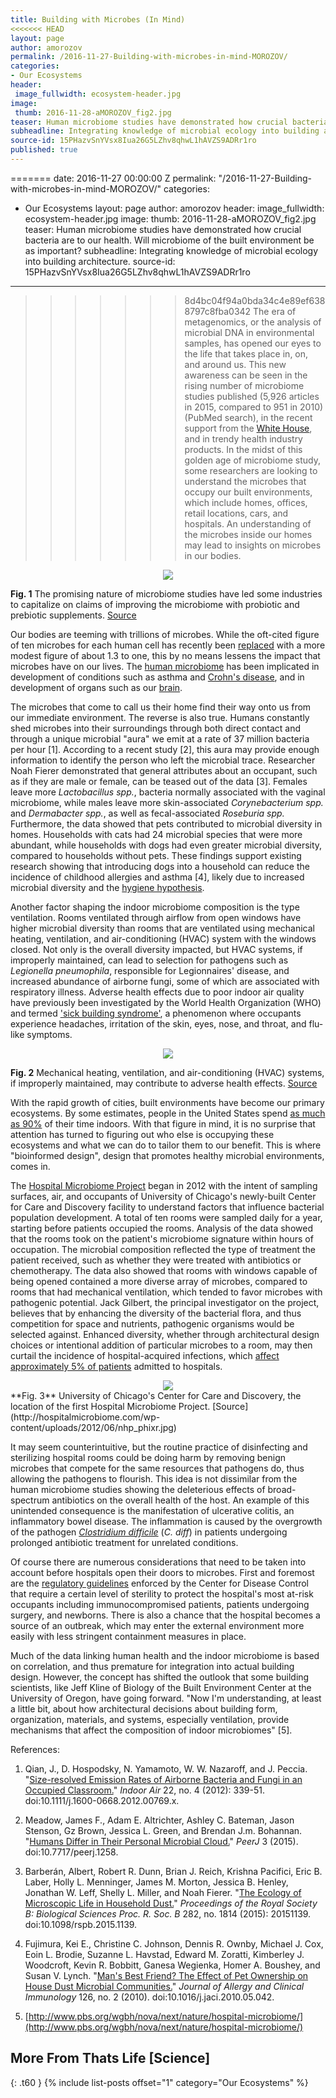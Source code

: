 ```yaml
---
title: Building with Microbes (In Mind)
<<<<<<< HEAD
layout: page
author: amorozov
permalink: /2016-11-27-Building-with-microbes-in-mind-MOROZOV/
categories:
- Our Ecosystems
header:
 image_fullwidth: ecosystem-header.jpg
image:
 thumb: 2016-11-28-aMOROZOV_fig2.jpg
teaser: Human microbiome studies have demonstrated how crucial bacteria are to our health. Will microbiome of the built environment be as important?
subheadline: Integrating knowledge of microbial ecology into building architecture.
source-id: 15PHazvSnYVsx8Iua26G5LZhv8qhwL1hAVZS9ADRr1ro
published: true
---
```

=======
date: 2016-11-27 00:00:00 Z
permalink: "/2016-11-27-Building-with-microbes-in-mind-MOROZOV/"
categories:
- Our Ecosystems
layout: page
author: amorozov
header:
  image_fullwidth: ecosystem-header.jpg
image:
  thumb: 2016-11-28-aMOROZOV_fig2.jpg
teaser: Human microbiome studies have demonstrated how crucial bacteria are to our
  health. Will microbiome of the built environment be as important?
subheadline: Integrating knowledge of microbial ecology into building architecture.
source-id: 15PHazvSnYVsx8Iua26G5LZhv8qhwL1hAVZS9ADRr1ro
---

>>>>>>> 8d4bc04f94a0bda34c4e89ef6388797c8fba0342
The era of metagenomics, or the analysis of microbial DNA in environmental samples, has opened our eyes to the life that takes place in, on, and around us. This new awareness can be seen in the rising number of microbiome studies published (5,926 articles in 2015, compared to 951 in 2010) (PubMed search), in the recent support from the [White House](https://www.whitehouse.gov/blog/2016/05/13/announcing-national-microbiome-initiative), and in trendy health industry products. In the midst of this golden age of microbiome study, some researchers are looking to understand the microbes that occupy our built environments, which include homes, offices, retail locations, cars, and hospitals. An understanding of the microbes inside our homes may lead to insights on microbes in our bodies. 

<div style="text-align:center"><img src="https://c2.staticflickr.com/4/3668/13621543955_6be72d0f3c_b.jpg"></div>

**Fig. 1** The promising nature of microbiome studies have led some industries to capitalize on claims of improving the microbiome with probiotic and prebiotic supplements. [Source](https://c2.staticflickr.com/4/3668/13621543955_6be72d0f3c_b.jpg)

Our bodies are teeming with trillions of microbes. While the oft-cited figure of ten microbes for each human cell has recently been [replaced](http://journals.plos.org/plosbiology/article?id=10.1371/journal.pbio.1002533) with a more modest figure of about 1.3 to one, this by no means lessens the impact that microbes have on our lives. The [human microbiome](http://thatslifesci.com.s3-website-us-east-1.amazonaws.com/2016-08-11-If-you-don%27t-care-for-your-microbiome-SHa/) has been implicated in development of conditions such as asthma and [Crohn's disease](http://www.ccfa.org/news/gut-microbiome-points-to.html), and in development of organs such as our [brain](http://www.nature.com/news/the-tantalizing-links-between-gut-microbes-and-the-brain-1.18557).

The microbes that come to call us their home find their way onto us from our immediate environment. The reverse is also true. Humans constantly shed microbes into their surroundings through both direct contact and through a unique microbial "aura" we emit at a rate of 37 million bacteria per hour [1]. According to a recent study [2], this aura may provide enough information to identify the person who left the microbial trace. Researcher Noah Fierer demonstrated that general attributes about an occupant, such as if they are male or female, can be teased out of the data [3]. Females leave more *Lactobacillus spp.*, bacteria normally associated with the vaginal microbiome, while males leave more skin-associated *Corynebacterium spp.* and *Dermabacter spp.*, as well as fecal-associated *Roseburia spp.* Furthermore, the data showed that pets contributed to microbial diversity in homes. Households with cats had 24 microbial species that were more abundant, while households with dogs had even greater microbial diversity, compared to households without pets. These findings support existing research showing that introducing dogs into a household can reduce the incidence of childhood allergies and asthma [4], likely due to increased microbial diversity and the [hygiene hypothesis](http://thatslifesci.com.s3-website-us-east-1.amazonaws.com/2016-09-19-Too-Clean-for-Comfort-LAlteio/).

Another factor shaping the indoor microbiome composition is the type ventilation. Rooms ventilated through airflow from open windows have higher microbial diversity than rooms that are ventilated using mechanical heating, ventilation, and air-conditioning (HVAC) system with the windows closed. Not only is the overall diversity impacted, but HVAC systems, if improperly maintained, can lead to selection for pathogens such as *Legionella pneumophila*, responsible for Legionnaires' disease, and increased abundance of airborne fungi, some of which are associated with respiratory illness. Adverse health effects due to poor indoor air quality have previously been investigated by the World Health Organization (WHO) and termed ['sick building syndrome'](http://www.nhs.uk/conditions/Sick-building-syndrome/Pages/Introduction.aspx), a phenomenon where occupants experience headaches, irritation of the skin, eyes, nose, and throat, and flu-like symptoms.    

<div style="text-align:center"><img src="https://upload.wikimedia.org/wikipedia/commons/2/28/Stacken_0c149d_1755.jpg"></div>

**Fig. 2** Mechanical heating, ventilation, and air-conditioning (HVAC) systems, if improperly maintained, may contribute to adverse health effects. [Source](https://upload.wikimedia.org/wikipedia/commons/2/28/Stacken_0c149d_1755.jpg)

With the rapid growth of cities, built environments have become our primary ecosystems. By some estimates, people in the United States spend [as much as 90%](https://indoor.lbl.gov/sites/all/files/lbnl-47713.pdf) of their time indoors. With that figure in mind, it is no surprise that attention has turned to figuring out who else is occupying these ecosystems and what we can do to tailor them to our benefit. This is where "bioinformed design", design that promotes healthy microbial environments, comes in.

The [Hospital Microbiome Project](http://hospitalmicrobiome.com/) began in 2012 with the intent of sampling surfaces, air, and occupants of University of Chicago's newly-built Center for Care and Discovery facility to understand factors that influence bacterial population development. A total of ten rooms were sampled daily for a year, starting before patients occupied the rooms. Analysis of the data showed that the rooms took on the patient's microbiome signature within hours of occupation. The microbial composition reflected the type of treatment the patient received, such as whether they were treated with antibiotics or chemotherapy.  The data also showed that rooms with windows capable of being opened contained a more diverse array of microbes, compared to rooms that had mechanical ventilation, which tended to favor microbes with pathogenic potential. Jack Gilbert, the principal investigator on the project, believes that by enhancing the diversity of the bacterial flora, and thus competition for space and nutrients, pathogenic organisms would be selected against.  Enhanced diversity, whether through architectural design choices or intentional addition of particular microbes to a room, may then curtail the incidence of hospital-acquired infections, which [affect approximately 5% of patients](https://www.cdc.gov/hai/surveillance/) admitted to hospitals. 

<div style="text-align:center"><img src="http://hospitalmicrobiome.com/wp-content/uploads/2012/06/nhp_phixr.jpg"></div>
**Fig. 3** University of Chicago's Center for Care and Discovery, the location of the first Hospital Microbiome Project. [Source](http://hospitalmicrobiome.com/wp-content/uploads/2012/06/nhp_phixr.jpg)

It may seem counterintuitive, but the routine practice of disinfecting and sterilizing hospital rooms could be doing harm by removing benign microbes that compete for the same resources that pathogens do, thus allowing the pathogens to flourish. This idea is not dissimilar from the human microbiome studies showing the deleterious effects of broad-spectrum antibiotics on the overall health of the host. An example of this unintended consequence is the manifestation of ulcerative colitis, an inflammatory bowel disease. The inflammation is caused by the overgrowth of the pathogen *[Clostridium difficile](http://www.webmd.com/digestive-disorders/clostridium-difficile-colitis#1)* (*C. diff*) in patients undergoing prolonged antibiotic treatment for unrelated conditions.

Of course there are numerous considerations that need to be taken into account before hospitals open their doors to microbes. First and foremost are the [regulatory guidelines](http://www.cdc.gov/hicpac/disinfection_sterilization/17_00Recommendations.html) enforced by the Center for Disease Control that require a certain level of sterility to protect the hospital's most at-risk occupants including immunocompromised patients, patients undergoing surgery, and newborns. There is also a chance that the hospital becomes a source of an outbreak, which may enter the external environment more easily with less stringent containment measures in place.

Much of the data linking human health and the indoor microbiome is based on correlation, and thus premature for integration into actual building design. However, the concept has shifted the outlook that some building scientists, like Jeff Kline of Biology of the Built Environment Center at the University of Oregon, have going forward. "Now I'm understanding, at least a little bit, about how architectural decisions about building form, organization, materials, and systems, especially ventilation, provide mechanisms that affect the composition of indoor microbiomes" [5].

References:

1. Qian, J., D. Hospodsky, N. Yamamoto, W. W. Nazaroff, and J. Peccia. "[Size-resolved Emission Rates of Airborne Bacteria and Fungi in an Occupied Classroom.](https://www.ncbi.nlm.nih.gov/pubmed/22257156)" *Indoor Air* 22, no. 4 (2012): 339-51. doi:10.1111/j.1600-0668.2012.00769.x.

2. Meadow, James F., Adam E. Altrichter, Ashley C. Bateman, Jason Stenson, Gz Brown, Jessica L. Green, and Brendan J.m. Bohannan. "[Humans Differ in Their Personal Microbial Cloud.](https://peerj.com/articles/1258/)" *PeerJ* 3 (2015). doi:10.7717/peerj.1258.

3. Barberán, Albert, Robert R. Dunn, Brian J. Reich, Krishna Pacifici, Eric B. Laber, Holly L. Menninger, James M. Morton, Jessica B. Henley, Jonathan W. Leff, Shelly L. Miller, and Noah Fierer. "[The Ecology of Microscopic Life in Household Dust.](http://rspb.royalsocietypublishing.org/content/282/1814/20151139)" *Proceedings of the Royal Society B: Biological Sciences Proc. R. Soc. B* 282, no. 1814 (2015): 20151139. doi:10.1098/rspb.2015.1139.

4. Fujimura, Kei E., Christine C. Johnson, Dennis R. Ownby, Michael J. Cox, Eoin L. Brodie, Suzanne L. Havstad, Edward M. Zoratti, Kimberley J. Woodcroft, Kevin R. Bobbitt, Ganesa Wegienka, Homer A. Boushey, and Susan V. Lynch. "[Man's Best Friend? The Effect of Pet Ownership on House Dust Microbial Communities.](https://www.ncbi.nlm.nih.gov/pubmed/20633927)" *Journal of Allergy and Clinical Immunology* 126, no. 2 (2010). doi:10.1016/j.jaci.2010.05.042.

5. [http://www.pbs.org/wgbh/nova/next/nature/hospital-microbiome/](http://www.pbs.org/wgbh/nova/next/nature/hospital-microbiome/)

## More From Thats Life [Science]
{: .t60 }
{% include list-posts offset="1" category="Our Ecosystems" %}
